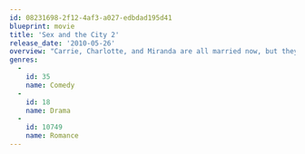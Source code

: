 ```yaml
---
id: 08231698-2f12-4af3-a027-edbdad195d41
blueprint: movie
title: 'Sex and the City 2'
release_date: '2010-05-26'
overview: "Carrie, Charlotte, and Miranda are all married now, but they're still up for a little fun in the sun. When Samantha gets the chance to visit one of the most extravagant vacation destinations on the planet and offers to bring them all along, they surmise that a women-only retreat may be the perfect excuse to eschew their responsibilities and remember what life was like before they decided to settle down."
genres:
  -
    id: 35
    name: Comedy
  -
    id: 18
    name: Drama
  -
    id: 10749
    name: Romance
---
```

